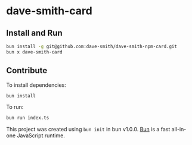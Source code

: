 # dave-smith-card

## Install and Run
```bash
bun install -g git@github.com:dave-smith/dave-smith-npm-card.git
bun x dave-smith-card
```

## Contribute
To install dependencies:

```bash
bun install 
```

To run:

```bash
bun run index.ts
```

This project was created using `bun init` in bun v1.0.0. [Bun](https://bun.sh) is a fast all-in-one JavaScript runtime.
